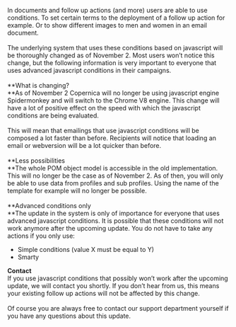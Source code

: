 In documents and follow up actions (and more) users are able to use
conditions. To set certain terms to the deployment of a follow up action
for example. Or to show different images to men and women in an email
document. \
 \
 The underlying system that uses these conditions based on javascript
will be thoroughly changed as of November 2. Most users won’t notice
this change, but the following information is very important to everyone
that uses advanced javascript conditions in their campaigns. \
 \
 **What is changing? \
**As of November 2 Copernica will no longer be using javascript engine
Spidermonkey and will switch to the Chrome V8 engine. This change will
have a lot of positive effect on the speed with which the javascript
conditions are being evaluated. \
 \
 This will mean that emailings that use javascript conditions will be
composed a lot faster than before. Recipients will notice that loading
an email or webversion will be a lot quicker than before. \
 \
 **Less possibilities\
**The whole POM object model is accessible in the old implementation.
This will no longer be the case as of November 2. As of then, you will
only be able to use data from profiles and sub profiles. Using the name
of the template for example will no longer be possible. \
 \
 **Advanced conditions only\
**The update in the system is only of importance for everyone that uses
advanced javascript conditions. It is possible that these conditions
will not work anymore after the upcoming update. You do not have to take
any actions if you only use:

-   Simple conditions (value X must be equal to Y)
-   Smarty

**Contact**\
 If you use javascript conditions that possibly won’t work after the
upcoming update, we will contact you shortly. If you don’t hear from us,
this means your existing follow up actions will not be affected by this
change.\
 \
 Of course you are always free to contact our support department
yourself if you have any questions about this update.
